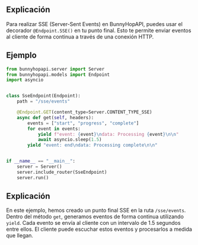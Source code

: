 ## Explicación
Para realizar SSE (Server-Sent Events) en BunnyHopAPI, puedes usar el decorador `@Endpoint.SSE()` en tu punto final. Esto te permite enviar eventos al cliente de forma continua a través de una conexión HTTP.
## Ejemplo
```python
from bunnyhopapi.server import Server
from bunnyhopapi.models import Endpoint
import asyncio


class SseEndpoint(Endpoint):
    path = "/sse/events"

    @Endpoint.GET(content_type=Server.CONTENT_TYPE_SSE)
    async def get(self, headers):
        events = ["start", "progress", "complete"]
        for event in events:
            yield f"event: {event}\ndata: Processing {event}\n\n"
            await asyncio.sleep(1.5)
        yield "event: end\ndata: Processing complete\n\n"


if __name__ == "__main__":
    server = Server()
    server.include_router(SseEndpoint)
    server.run()
```

## Explicación
En este ejemplo, hemos creado un punto final SSE en la ruta `/sse/events`. Dentro del método `get`, generamos eventos de forma continua utilizando `yield`. Cada evento se envía al cliente con un intervalo de 1.5 segundos entre ellos. El cliente puede escuchar estos eventos y procesarlos a medida que llegan.